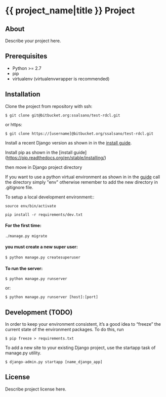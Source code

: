 {{ project_name|title }} Project
========================================

About
-----

Describe your project here.

Prerequisites
-------------

- Python >= 2.7
- pip
- virtualenv (virtualenvwrapper is recommended)

Installation
------------

Clone the project from repository with ssh:
    
    $ git clone git@bitbucket.org:ssalsano/test-rdcl.git

    
or https:

    $ git clone https://[username]@bitbucket.org/ssalsano/test-rdcl.git
    
Install a recent Django version as shown in in the [install guide](https://docs.djangoproject.com/en/1.9/intro/install/).

Install pip as shown in the [install guide] (https://pip.readthedocs.org/en/stable/installing/)

then move in Django project directory

If you want to use a python virtual environment as shown in in the [guide](http://docs.python-guide.org/en/latest/dev/virtualenvs/)
call the directory simply "env" otherwise remember to add the new directory in .gitignore file.

To setup a local development environment::

    source env/bin/activate

    pip install -r requirements/dev.txt

#### For the first time:

    ./manage.py migrate

#### you must create a new super user:

    $ python manage.py createsuperuser



#### To run the server:

    $ python manage.py runserver
or:
    
    $ python manage.py runserver [host]:[port] 



Development (TODO)
-------

In order to keep your environment consistent, it’s a good idea to “freeze” the current state of the environment packages. 
To do this, run

    $ pip freeze > requirements.txt

To add a new site to your existing Django project, use the startapp task of manage.py utility.

    $ django-admin.py startapp [name_django_app]

License
-------

Describe project license here.


